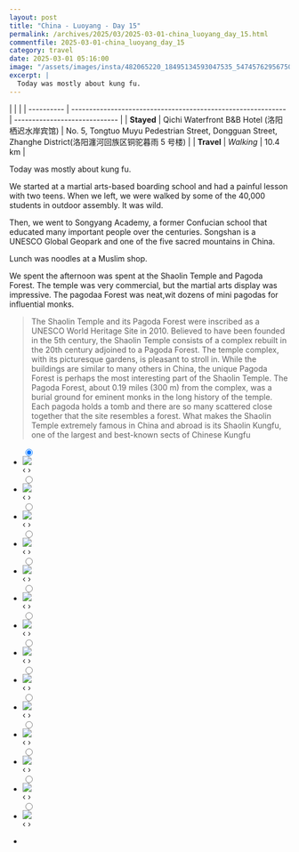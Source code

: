```yaml
---
layout: post
title: "China - Luoyang - Day 15"
permalink: /archives/2025/03/2025-03-01-china_luoyang_day_15.html
commentfile: 2025-03-01-china_luoyang_day_15
category: travel
date: 2025-03-01 05:16:00
image: "/assets/images/insta/482065220_18495134593047535_5474576295675024771_n_18068915449867943.jpg"
excerpt: |
  Today was mostly about kung fu. 
---
```


|            |                                                              |
| ---------- | ------------------------------------------------------------ | ----------------------------- |
| **Stayed** | Qichi Waterfront B&B Hotel (洛阳栖迟水岸宾馆) | No. 5, Tongtuo Muyu Pedestrian Street, Dongguan Street, Zhanghe District(洛阳瀍河回族区铜驼暮雨 5 号楼) |
| **Travel** | _Walking_ | 10.4 km |


Today was mostly about kung fu. 

We started at a martial arts-based boarding school and had a painful lesson with two teens. When we left, we were walked by some of the 40,000 students in outdoor assembly. It was wild. 

Then, we went to Songyang Academy, a former Confucian school that educated many important people over the centuries. Songshan is a UNESCO Global Geopark and one of the five sacred mountains in China.

Lunch was noodles at a Muslim shop. 

We spent the afternoon was spent at the Shaolin Temple and Pagoda Forest. The temple was very commercial, but the martial arts display was impressive. The pagodaa Forest was neat,wit  dozens of mini pagodas for influential monks.

> The Shaolin Temple and its Pagoda Forest were inscribed as a UNESCO World Heritage Site in 2010. Believed to have been founded in the 5th century, the Shaolin Temple consists of a complex rebuilt in the 20th century adjoined to a Pagoda  Forest. The temple complex, with its picturesque gardens, is pleasant to stroll in. While the buildings are similar to many others in China, the unique Pagoda  Forest is perhaps the most interesting part of the Shaolin Temple. The Pagoda Forest, about 0.19 miles (300 m) from the complex, was a burial  ground for eminent monks in the long history of the temple. Each pagoda  holds a tomb and there are so many scattered close together that the site  resembles a forest. What makes the Shaolin Temple extremely famous in China and abroad is its  Shaolin Kungfu, one of the largest and best-known sects of Chinese Kungfu

<ul class="slides">
    <input type="radio" name="radio-btn" id="img-1" checked="checked" />
    <li class="slide-container">
        <div class="slide">
          <a href="/assets/images/insta/481504004_18495134608047535_1485082863004513401_n_18027787658636705.jpg"><img src="/assets/images/insta/481504004_18495134608047535_1485082863004513401_n_18027787658636705.jpg" /></a>
        </div>
    <div class="nav">
      <label for="img-14" class="prev">&#x2039;</label>
      <label for="img-2" class="next">&#x203a;</label>
    </div>
    </li>
        <input type="radio" name="radio-btn" id="img-2"  />
    <li class="slide-container">
        <div class="slide">
          <a href="/assets/images/insta/481788637_18495134629047535_6535001342005478202_n_18054976061116864.jpg"><img src="/assets/images/insta/481788637_18495134629047535_6535001342005478202_n_18054976061116864.jpg" /></a>
        </div>
    <div class="nav">
      <label for="img-1" class="prev">&#x2039;</label>
      <label for="img-3" class="next">&#x203a;</label>
    </div>
    </li>
        <input type="radio" name="radio-btn" id="img-3"  />
    <li class="slide-container">
        <div class="slide">
          <a href="/assets/images/insta/481967381_18495134641047535_5481046348317901971_n_18037427639206673.jpg"><img src="/assets/images/insta/481967381_18495134641047535_5481046348317901971_n_18037427639206673.jpg" /></a>
        </div>
    <div class="nav">
      <label for="img-2" class="prev">&#x2039;</label>
      <label for="img-4" class="next">&#x203a;</label>
    </div>
    </li>
        <input type="radio" name="radio-btn" id="img-4"  />
    <li class="slide-container">
        <div class="slide">
          <a href="/assets/images/insta/482361699_18495134653047535_5669982928710467844_n_18497770801000104.jpg"><img src="/assets/images/insta/482361699_18495134653047535_5669982928710467844_n_18497770801000104.jpg" /></a>
        </div>
    <div class="nav">
      <label for="img-3" class="prev">&#x2039;</label>
      <label for="img-5" class="next">&#x203a;</label>
    </div>
    </li>
        <input type="radio" name="radio-btn" id="img-5"  />
    <li class="slide-container">
        <div class="slide">
          <a href="/assets/images/insta/481947631_18495134662047535_5818267310309173342_n_18042690266582481.jpg"><img src="/assets/images/insta/481947631_18495134662047535_5818267310309173342_n_18042690266582481.jpg" /></a>
        </div>
    <div class="nav">
      <label for="img-4" class="prev">&#x2039;</label>
      <label for="img-6" class="next">&#x203a;</label>
    </div>
    </li>
        <input type="radio" name="radio-btn" id="img-6"  />
    <li class="slide-container">
        <div class="slide">
          <a href="/assets/images/insta/482177235_18495134674047535_4998380219394438777_n_18293399563172778.jpg"><img src="/assets/images/insta/482177235_18495134674047535_4998380219394438777_n_18293399563172778.jpg" /></a>
        </div>
    <div class="nav">
      <label for="img-5" class="prev">&#x2039;</label>
      <label for="img-7" class="next">&#x203a;</label>
    </div>
    </li>
        <input type="radio" name="radio-btn" id="img-7"  />
    <li class="slide-container">
        <div class="slide">
          <a href="/assets/images/insta/481851935_18495134686047535_7375622829081390743_n_18001366694587421.jpg"><img src="/assets/images/insta/481851935_18495134686047535_7375622829081390743_n_18001366694587421.jpg" /></a>
        </div>
    <div class="nav">
      <label for="img-6" class="prev">&#x2039;</label>
      <label for="img-8" class="next">&#x203a;</label>
    </div>
    </li>
        <input type="radio" name="radio-btn" id="img-8"  />
    <li class="slide-container">
        <div class="slide">
          <a href="/assets/images/insta/482154419_18495134695047535_6964643286219241641_n_18037914098395695.jpg"><img src="/assets/images/insta/482154419_18495134695047535_6964643286219241641_n_18037914098395695.jpg" /></a>
        </div>
    <div class="nav">
      <label for="img-7" class="prev">&#x2039;</label>
      <label for="img-9" class="next">&#x203a;</label>
    </div>
    </li>
        <input type="radio" name="radio-btn" id="img-9"  />
    <li class="slide-container">
        <div class="slide">
          <a href="/assets/images/insta/482378865_18495134704047535_2785998812843962169_n_18041968829584643.jpg"><img src="/assets/images/insta/482378865_18495134704047535_2785998812843962169_n_18041968829584643.jpg" /></a>
        </div>
    <div class="nav">
      <label for="img-8" class="prev">&#x2039;</label>
      <label for="img-10" class="next">&#x203a;</label>
    </div>
    </li>
        <input type="radio" name="radio-btn" id="img-10"  />
    <li class="slide-container">
        <div class="slide">
          <a href="/assets/images/insta/481945553_18495134719047535_90574604307411917_n_17850224043378672.jpg"><img src="/assets/images/insta/481945553_18495134719047535_90574604307411917_n_17850224043378672.jpg" /></a>
        </div>
    <div class="nav">
      <label for="img-9" class="prev">&#x2039;</label>
      <label for="img-11" class="next">&#x203a;</label>
    </div>
    </li>
        <input type="radio" name="radio-btn" id="img-11"  />
    <li class="slide-container">
        <div class="slide">
          <a href="/assets/images/insta/481841031_18495134728047535_2812171936011518204_n_18078305128659038.jpg"><img src="/assets/images/insta/481841031_18495134728047535_2812171936011518204_n_18078305128659038.jpg" /></a>
        </div>
    <div class="nav">
      <label for="img-10" class="prev">&#x2039;</label>
      <label for="img-12" class="next">&#x203a;</label>
    </div>
    </li>
        <input type="radio" name="radio-btn" id="img-12"  />
    <li class="slide-container">
        <div class="slide">
          <a href="/assets/images/insta/482380527_18495134737047535_8576553271591920739_n_18036909470199850.jpg"><img src="/assets/images/insta/482380527_18495134737047535_8576553271591920739_n_18036909470199850.jpg" /></a>
        </div>
    <div class="nav">
      <label for="img-11" class="prev">&#x2039;</label>
      <label for="img-13" class="next">&#x203a;</label>
    </div>
    </li>
        <input type="radio" name="radio-btn" id="img-13"  />
    <li class="slide-container">
        <div class="slide">
          <a href="/assets/images/insta/481808350_18495134749047535_1490319274145969274_n_18061836604949226.jpg"><img src="/assets/images/insta/481808350_18495134749047535_1490319274145969274_n_18061836604949226.jpg" /></a>
        </div>
    <div class="nav">
      <label for="img-12" class="prev">&#x2039;</label>
      <label for="img-14" class="next">&#x203a;</label>
    </div>
    </li>
    
 <input type="radio" name="radio-btn" id="img-14" />
 <li class="slide-container">
 <div class="slide">
 <a href="/assets/images/insta/482065220_18495134593047535_5474576295675024771_n_18068915449867943.jpg"><img src="/assets/images/insta/482065220_18495134593047535_5474576295675024771_n_18068915449867943.jpg" /></a>
 </div>
 <div class="nav">
 <label for="img-13" class="prev">&#x2039;</label>
 <label for="img-1" class="next">&#x203a;</label>
 </div>
 </li>
      
<li class="nav-dots">
      <label for="img-1" class="nav-dot" id="img-dot-1"></label>
      <label for="img-2" class="nav-dot" id="img-dot-2"></label>
      <label for="img-3" class="nav-dot" id="img-dot-3"></label>
      <label for="img-4" class="nav-dot" id="img-dot-4"></label>
      <label for="img-5" class="nav-dot" id="img-dot-5"></label>
      <label for="img-6" class="nav-dot" id="img-dot-6"></label>
      <label for="img-7" class="nav-dot" id="img-dot-7"></label>
      <label for="img-8" class="nav-dot" id="img-dot-8"></label>
      <label for="img-9" class="nav-dot" id="img-dot-9"></label>
      <label for="img-10" class="nav-dot" id="img-dot-10"></label>
      <label for="img-11" class="nav-dot" id="img-dot-11"></label>
      <label for="img-12" class="nav-dot" id="img-dot-12"></label>
      <label for="img-13" class="nav-dot" id="img-dot-13"></label>

 <label for="img-14" class="nav-dot" id="img-dot-14"></label>

</li>
</ul>        
             

    